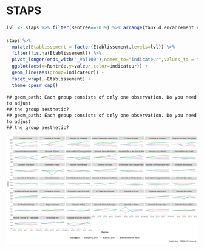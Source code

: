 STAPS
================

``` r
lvl <- staps %>% filter(Rentrée==2019) %>% arrange(taux.d.encadrement_val100) %>% pull(Etablissement) %>% unique()

staps %>%
  mutate(Etablissement = factor(Etablissement,levels=lvl)) %>%
  filter(!is.na(Etablissement)) %>%
  pivot_longer(ends_with("_val100"),names_to="indicateur",values_to = "valeur") %>%
  ggplot(aes(x=Rentrée,y=valeur,color=indicateur)) +
  geom_line(aes(group=indicateur)) +
  facet_wrap(.~Etablissement) +
  theme_cpesr_cap()
```

    ## geom_path: Each group consists of only one observation. Do you need to adjust
    ## the group aesthetic?
    ## geom_path: Each group consists of only one observation. Do you need to adjust
    ## the group aesthetic?

![](STAPS_files/figure-gfm/megaplot-1.png)<!-- -->
